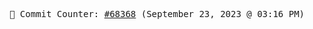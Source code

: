 <p align="center">
    <samp>
        📮 Commit Counter: <a href="https://github.com/Javascript-void0/Javascript-void0/commits/main">#68368</a> (September 23, 2023 @ 03:16 PM)
    </samp>
</p>